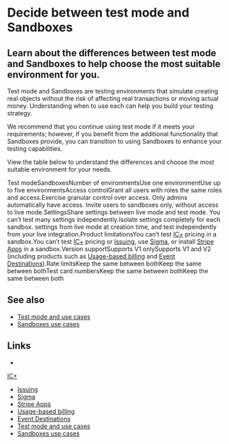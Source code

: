 # Decide between test mode and Sandboxes

## Learn about the differences between test mode and Sandboxes to help choose the most suitable environment for you.

Test mode and Sandboxes are testing environments that simulate creating real
objects without the risk of affecting real transactions or moving actual money.
Understanding when to use each can help you build your testing strategy.

We recommend that you continue using test mode if it meets your requirements;
however, if you benefit from the additional functionality that Sandboxes
provide, you can transition to using Sandboxes to enhance your testing
capabilities.

View the table below to understand the differences and choose the most suitable
environment for your needs.

Test modeSandboxesNumber of environmentsUse one environmentUse up to five
environmentsAccess controlGrant all users with roles the same roles and
access.Exercise granular control over access. Only admins automatically have
access. Invite users to sandboxes only, without access to live
mode.SettingsShare settings between live mode and test mode. You can’t test many
settings independently.Isolate settings completely for each sandbox. 
settings from live mode at creation time, and test independently from your live
integration.Product limitationsYou can’t test
[IC+](https://support.stripe.com/questions/understanding-blended-interchange-pricing)
pricing in a sandbox.You can’t test
[IC+](https://support.stripe.com/questions/understanding-blended-interchange-pricing)
pricing or [Issuing](https://docs.stripe.com/issuing), use
[Sigma](https://stripe.com/sigma), or install [Stripe
Apps](https://docs.stripe.com/stripe-apps) in a sandbox.Version supportSupports
V1 onlySupports V1 and V2 (including products such as [Usage-based
billing](https://docs.stripe.com/billing/subscriptions/usage-based) and [Event
Destinations](https://docs.stripe.com/event-destinations)).Rate limitsKeep the
same between bothKeep the same between bothTest card numbersKeep the same
between bothKeep the same between both
## See also

- [Test mode and use cases](https://docs.stripe.com/test-mode)
- [Sandboxes use cases](https://docs.stripe.com/sandboxes#use-cases)

## Links

-
[IC+](https://support.stripe.com/questions/understanding-blended-interchange-pricing)
- [Issuing](https://docs.stripe.com/issuing)
- [Sigma](https://stripe.com/sigma)
- [Stripe Apps](https://docs.stripe.com/stripe-apps)
- [Usage-based
billing](https://docs.stripe.com/billing/subscriptions/usage-based)
- [Event Destinations](https://docs.stripe.com/event-destinations)
- [Test mode and use cases](https://docs.stripe.com/test-mode)
- [Sandboxes use cases](https://docs.stripe.com/sandboxes#use-cases)